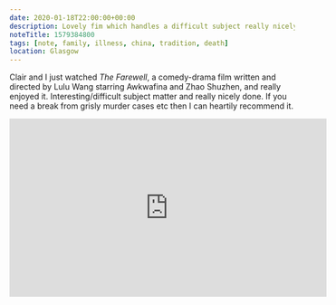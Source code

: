 ```yaml
---
date: 2020-01-18T22:00:00+00:00
description: Lovely fim which handles a difficult subject really nicely
noteTitle: 1579384800
tags: [note, family, illness, china, tradition, death]
location: Glasgow
---
```


Clair and I just watched _The Farewell_, a comedy-drama film written and directed by Lulu Wang starring Awkwafina and Zhao Shuzhen, and really enjoyed it. Interesting/difficult subject matter and really nicely done. If you need a break from grisly murder cases etc then I can heartily recommend it.

<div class="aspect-ratio-wide">
  <iframe title="Official Trailer for movie “The Farewell”" loading="lazy" width="560" height="315" src="https://www.youtube.com/embed/RofpAjqwMa8" frameborder="0" allow="accelerometer; autoplay; encrypted-media; gyroscope; picture-in-picture" allowfullscreen></iframe>
</div>
